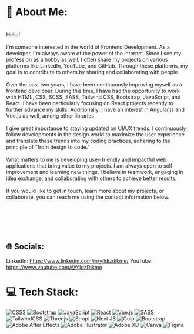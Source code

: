 # 💫 About Me:
<br>Hello!<br><br>I'm someone interested in the world of Frontend Development. As a developer, I'm always aware of the power of the internet. Since I see my profession as a hobby as well, I often share my projects on various platforms like LinkedIn, YouTube, and GitHub. Through these platforms, my goal is to contribute to others by sharing and collaborating with people.<br><br>Over the past two years, I have been continuously improving myself as a frontend developer. During this time, I have had the opportunity to work with HTML, CSS, SCSS, SASS, Tailwind CSS, Bootstrap, JavaScript, and React. I have been particularly focusing on React projects recently to further advance my skills. Additionally, I have an interest in Angular.js and Vue.js as well, among other libraries<br><br>I give great importance to staying updated on UI/UX trends. I continuously follow developments in the design world to maximize the user experience and translate these trends into my coding practices, adhering to the principle of "from design to code."<br><br>What matters to me is developing user-friendly and impactful web applications that bring value to my projects. I am always open to self-improvement and learning new things. I believe in teamwork, engaging in idea exchange, and collaborating with others to achieve better results.<br><br>If you would like to get in touch, learn more about my projects, or collaborate, you can reach me using the contact information below.<br><br><br><br><br><br>
## 🌐 Socials:
LinkedIn: https://www.linkedin.com/in/yildizdikme/
YouTube: https://www.youtube.com/@YldzDikme

# 💻 Tech Stack:
![CSS3](https://img.shields.io/badge/css3-%231572B6.svg?style=for-the-badge&logo=css3&logoColor=white) ![Bootstrap](https://img.shields.io/badge/bootstrap-%23563D7C.svg?style=for-the-badge&logo=bootstrap&logoColor=white) ![JavaScript](https://img.shields.io/badge/javascript-%23323330.svg?style=for-the-badge&logo=javascript&logoColor=%23F7DF1E) ![React](https://img.shields.io/badge/react-%2320232a.svg?style=for-the-badge&logo=react&logoColor=%2361DAFB) ![Vue.js](https://img.shields.io/badge/vuejs-%2335495e.svg?style=for-the-badge&logo=vuedotjs&logoColor=%234FC08D) ![SASS](https://img.shields.io/badge/SASS-hotpink.svg?style=for-the-badge&logo=SASS&logoColor=white) ![TailwindCSS](https://img.shields.io/badge/tailwindcss-%2338B2AC.svg?style=for-the-badge&logo=tailwind-css&logoColor=white) ![Threejs](https://img.shields.io/badge/threejs-black?style=for-the-badge&logo=three.js&logoColor=white) ![Strapi](https://img.shields.io/badge/strapi-%232E7EEA.svg?style=for-the-badge&logo=strapi&logoColor=white) ![Next JS](https://img.shields.io/badge/Next-black?style=for-the-badge&logo=next.js&logoColor=white) ![Gulp](https://img.shields.io/badge/GULP-%23CF4647.svg?style=for-the-badge&logo=gulp&logoColor=white) ![Bootstrap](https://img.shields.io/badge/bootstrap-%23563D7C.svg?style=for-the-badge&logo=bootstrap&logoColor=white) ![Adobe After Effects](https://img.shields.io/badge/Adobe%20After%20Effects-9999FF.svg?style=for-the-badge&logo=Adobe%20After%20Effects&logoColor=white) ![Adobe Illustrator](https://img.shields.io/badge/adobeillustrator-%23FF9A00.svg?style=for-the-badge&logo=adobeillustrator&logoColor=white) ![Adobe XD](https://img.shields.io/badge/Adobe%20XD-470137?style=for-the-badge&logo=Adobe%20XD&logoColor=#FF61F6) ![Canva](https://img.shields.io/badge/Canva-%2300C4CC.svg?style=for-the-badge&logo=Canva&logoColor=white) 	![Figma](https://img.shields.io/badge/figma-%23F24E1E.svg?style=for-the-badge&logo=figma&logoColor=white)

